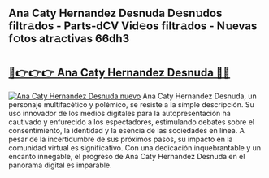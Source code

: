 ## Ana Caty Hernandez Desnuda D𝚎sn𝚞dos filtr𝚊dos - Parts-dCV Vid𝚎os filtr𝚊dos - N𝚞evas f𝚘tos atr𝚊ctivas 66dh3

# <h2><a href="http://mbb2vh.tromn.icu/?c=Ana+Caty+Hernandez+Desnuda">🔗👉👉👉 Ana Caty Hernandez Desnuda 🔗🔗</a></h2>

[![Ana Caty Hernandez Desnuda nuevo](https://i.imgur.com/pEAQMta.gif)](http://mbb2vh.tromn.icu/?c=Ana+Caty+Hernandez+Desnuda)
Ana Caty Hernandez Desnuda, un personaje multifacético y polémico, se resiste a la simple descripción. Su uso innovador de los medios digitales para la autopresentación ha cautivado y enfurecido a los espectadores, estimulando debates sobre el consentimiento, la identidad y la esencia de las sociedades en línea. A pesar de la incertidumbre de sus próximos pasos, su impacto en la comunidad virtual es significativo. Con una dedicación inquebrantable y un encanto innegable, el progreso de Ana Caty Hernandez Desnuda en el panorama digital es imparable.
